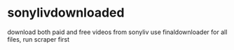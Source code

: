 # sonylivdownloaded
download both paid and free videos from sonyliv
use finaldownloader for all files, run scraper first
